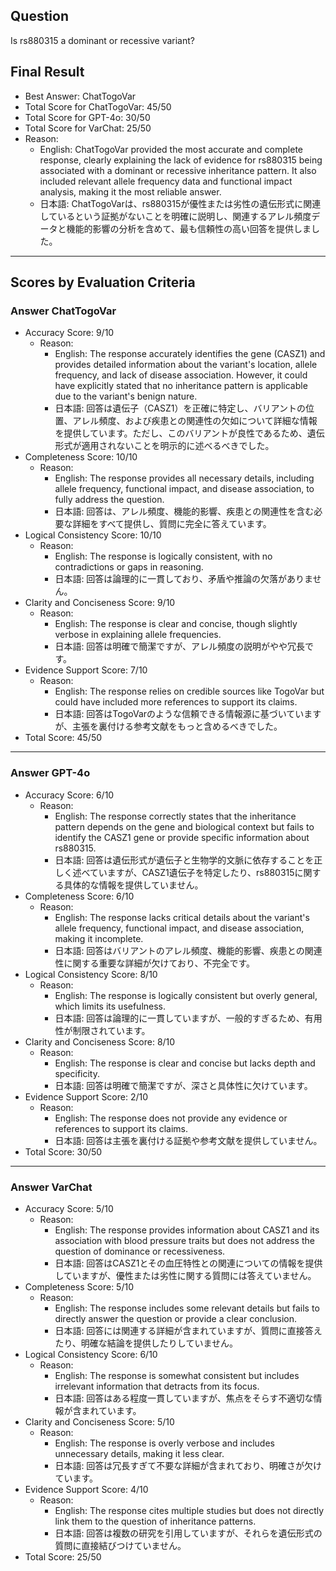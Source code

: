 ## Question

Is rs880315 a dominant or recessive variant?

## Final Result

- Best Answer: ChatTogoVar
- Total Score for ChatTogoVar: 45/50
- Total Score for GPT-4o: 30/50
- Total Score for VarChat: 25/50
- Reason:
  - English: ChatTogoVar provided the most accurate and complete response, clearly explaining the lack of evidence for rs880315 being associated with a dominant or recessive inheritance pattern. It also included relevant allele frequency data and functional impact analysis, making it the most reliable answer.
  - 日本語: ChatTogoVarは、rs880315が優性または劣性の遺伝形式に関連しているという証拠がないことを明確に説明し、関連するアレル頻度データと機能的影響の分析を含めて、最も信頼性の高い回答を提供しました。

---

## Scores by Evaluation Criteria

### Answer ChatTogoVar
- Accuracy Score: 9/10
  - Reason: 
    - English: The response accurately identifies the gene (CASZ1) and provides detailed information about the variant's location, allele frequency, and lack of disease association. However, it could have explicitly stated that no inheritance pattern is applicable due to the variant's benign nature.
    - 日本語: 回答は遺伝子（CASZ1）を正確に特定し、バリアントの位置、アレル頻度、および疾患との関連性の欠如について詳細な情報を提供しています。ただし、このバリアントが良性であるため、遺伝形式が適用されないことを明示的に述べるべきでした。
- Completeness Score: 10/10
  - Reason: 
    - English: The response provides all necessary details, including allele frequency, functional impact, and disease association, to fully address the question.
    - 日本語: 回答は、アレル頻度、機能的影響、疾患との関連性を含む必要な詳細をすべて提供し、質問に完全に答えています。
- Logical Consistency Score: 10/10
  - Reason: 
    - English: The response is logically consistent, with no contradictions or gaps in reasoning.
    - 日本語: 回答は論理的に一貫しており、矛盾や推論の欠落がありません。
- Clarity and Conciseness Score: 9/10
  - Reason: 
    - English: The response is clear and concise, though slightly verbose in explaining allele frequencies.
    - 日本語: 回答は明確で簡潔ですが、アレル頻度の説明がやや冗長です。
- Evidence Support Score: 7/10
  - Reason: 
    - English: The response relies on credible sources like TogoVar but could have included more references to support its claims.
    - 日本語: 回答はTogoVarのような信頼できる情報源に基づいていますが、主張を裏付ける参考文献をもっと含めるべきでした。
- Total Score: 45/50

---

### Answer GPT-4o
- Accuracy Score: 6/10
  - Reason: 
    - English: The response correctly states that the inheritance pattern depends on the gene and biological context but fails to identify the CASZ1 gene or provide specific information about rs880315.
    - 日本語: 回答は遺伝形式が遺伝子と生物学的文脈に依存することを正しく述べていますが、CASZ1遺伝子を特定したり、rs880315に関する具体的な情報を提供していません。
- Completeness Score: 6/10
  - Reason: 
    - English: The response lacks critical details about the variant's allele frequency, functional impact, and disease association, making it incomplete.
    - 日本語: 回答はバリアントのアレル頻度、機能的影響、疾患との関連性に関する重要な詳細が欠けており、不完全です。
- Logical Consistency Score: 8/10
  - Reason: 
    - English: The response is logically consistent but overly general, which limits its usefulness.
    - 日本語: 回答は論理的に一貫していますが、一般的すぎるため、有用性が制限されています。
- Clarity and Conciseness Score: 8/10
  - Reason: 
    - English: The response is clear and concise but lacks depth and specificity.
    - 日本語: 回答は明確で簡潔ですが、深さと具体性に欠けています。
- Evidence Support Score: 2/10
  - Reason: 
    - English: The response does not provide any evidence or references to support its claims.
    - 日本語: 回答は主張を裏付ける証拠や参考文献を提供していません。
- Total Score: 30/50

---

### Answer VarChat
- Accuracy Score: 5/10
  - Reason: 
    - English: The response provides information about CASZ1 and its association with blood pressure traits but does not address the question of dominance or recessiveness.
    - 日本語: 回答はCASZ1とその血圧特性との関連についての情報を提供していますが、優性または劣性に関する質問には答えていません。
- Completeness Score: 5/10
  - Reason: 
    - English: The response includes some relevant details but fails to directly answer the question or provide a clear conclusion.
    - 日本語: 回答には関連する詳細が含まれていますが、質問に直接答えたり、明確な結論を提供したりしていません。
- Logical Consistency Score: 6/10
  - Reason: 
    - English: The response is somewhat consistent but includes irrelevant information that detracts from its focus.
    - 日本語: 回答はある程度一貫していますが、焦点をそらす不適切な情報が含まれています。
- Clarity and Conciseness Score: 5/10
  - Reason: 
    - English: The response is overly verbose and includes unnecessary details, making it less clear.
    - 日本語: 回答は冗長すぎて不要な詳細が含まれており、明確さが欠けています。
- Evidence Support Score: 4/10
  - Reason: 
    - English: The response cites multiple studies but does not directly link them to the question of inheritance patterns.
    - 日本語: 回答は複数の研究を引用していますが、それらを遺伝形式の質問に直接結びつけていません。
- Total Score: 25/50